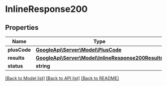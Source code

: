 # InlineResponse200

## Properties
Name | Type | Description | Notes
------------ | ------------- | ------------- | -------------
**plusCode** | [**GoogleApi\Server\Model\PlusCode**](PlusCode.md) |  | [optional] 
**results** | [**GoogleApi\Server\Model\InlineResponse200Results**](InlineResponse200Results.md) |  | [optional] 
**status** | **string** |  | [optional] 

[[Back to Model list]](../README.md#documentation-for-models) [[Back to API list]](../README.md#documentation-for-api-endpoints) [[Back to README]](../README.md)


